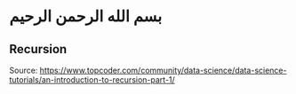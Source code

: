 # بسم الله الرحمن الرحيم

## Recursion
Source: https://www.topcoder.com/community/data-science/data-science-tutorials/an-introduction-to-recursion-part-1/

